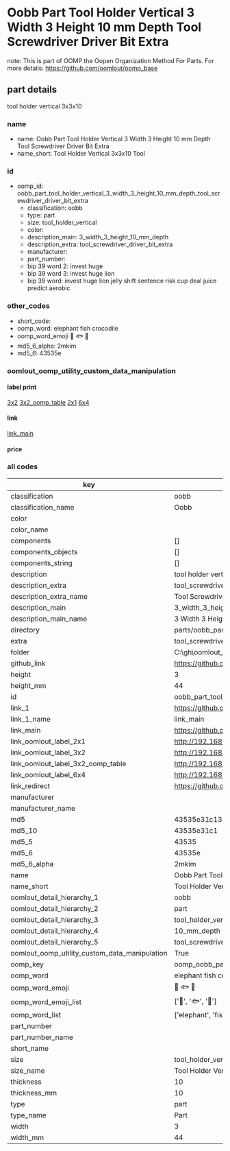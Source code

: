 # Oobb Part Tool Holder Vertical 3 Width 3 Height 10 mm Depth Tool Screwdriver Driver Bit Extra  

note: This is part of OOMP the Oopen Organization Method For Parts. For more details: https://github.com/oomlout/oomp_base

##  part details
  



tool holder vertical 3x3x10



### name
* name: Oobb Part Tool Holder Vertical 3 Width 3 Height 10 mm Depth Tool Screwdriver Driver Bit Extra
* name_short: Tool Holder Vertical 3x3x10 Tool
### id
* oomp_id: oobb_part_tool_holder_vertical_3_width_3_height_10_mm_depth_tool_screwdriver_driver_bit_extra
  * classification: oobb
  * type: part
  * size: tool_holder_vertical
  * color: 
  * description_main: 3_width_3_height_10_mm_depth
  * description_extra: tool_screwdriver_driver_bit_extra
  * manufacturer: 
  * part_number: 
  * bip 39 word 2: invest huge
  * bip 39 word 3: invest huge lion
  * bip 39 word: invest huge lion jelly shift sentence risk cup deal juice predict aerobic

### other_codes
* short_code: 
* oomp_word: elephant fish crocodile
* oomp_word_emoji :elephant: :fish: :crocodile:
* md5_6_alpha: 2mkim
* md5_6: 43535e






### oomlout_oomp_utility_custom_data_manipulation
#### label print
[3x2](http://192.168.1.245:1112/?label=oomp%202mkim)
[3x2_oomp_table](http://192.168.1.108:1112/?label=oomp%202mkim)
[2x1](http://192.168.1.242:1112/?label=oomp%202mkim)
[6x4](http://192.168.1.55:1112/?label=oomp%202mkim)    

#### link

[link_main](https://github.com/oomlout/oomlout_oobb_version_4_generated_parts/tree/main/navigation_oomp/oobb/part/tool_holder_vertical/3_width_3_height_10_mm_depth/tool_screwdriver_driver_bit_extra/part)                              

#### price







### all codes 
| key | value |  
| --- | --- |  
| classification | oobb |  
| classification_name | Oobb |  
| color |  |  
| color_name |  |  
| components | [] |  
| components_objects | [] |  
| components_string | [] |  
| description | tool holder vertical 3x3x10 |  
| description_extra | tool_screwdriver_driver_bit_extra |  
| description_extra_name | Tool Screwdriver Driver Bit Extra |  
| description_main | 3_width_3_height_10_mm_depth |  
| description_main_name | 3 Width 3 Height 10 mm Depth |  
| directory | parts/oobb_part_tool_holder_vertical_3_width_3_height_10_mm_depth_tool_screwdriver_driver_bit_extra |  
| extra | tool_screwdriver_driver_bit |  
| folder | C:\gh\oomlout_oobb_version_4_generated_parts\parts\oobb_part_tool_holder_vertical_3_width_3_height_10_mm_depth_tool_screwdriver_driver_bit_extra |  
| github_link | https://github.com/oomlout/oomlout_oomp_part_src/tree/main/parts/oobb_part_tool_holder_vertical_3_width_3_height_10_mm_depth_tool_screwdriver_driver_bit_extra |  
| height | 3 |  
| height_mm | 44 |  
| id | oobb_part_tool_holder_vertical_3_width_3_height_10_mm_depth_tool_screwdriver_driver_bit_extra |  
| link_1 | https://github.com/oomlout/oomlout_oobb_version_4_generated_parts/tree/main/navigation_oomp/oobb/part/tool_holder_vertical/3_width_3_height_10_mm_depth/tool_screwdriver_driver_bit_extra/part |  
| link_1_name | link_main |  
| link_main | https://github.com/oomlout/oomlout_oobb_version_4_generated_parts/tree/main/navigation_oomp/oobb/part/tool_holder_vertical/3_width_3_height_10_mm_depth/tool_screwdriver_driver_bit_extra/part |  
| link_oomlout_label_2x1 | http://192.168.1.242:1112/?label=oomp%202mkim |  
| link_oomlout_label_3x2 | http://192.168.1.245:1112/?label=oomp%202mkim |  
| link_oomlout_label_3x2_oomp_table | http://192.168.1.108:1112/?label=oomp%202mkim |  
| link_oomlout_label_6x4 | http://192.168.1.55:1112/?label=oomp%202mkim |  
| link_redirect | https://github.com/oomlout/oomlout_oobb_version_4_generated_parts/tree/main/parts/oobb_tool_holder_vertical_03_03_10_ex_tool_screwdriver_driver_bit |  
| manufacturer |  |  
| manufacturer_name |  |  
| md5 | 43535e31c135b74f0fe2e77d045babaf |  
| md5_10 | 43535e31c1 |  
| md5_5 | 43535 |  
| md5_6 | 43535e |  
| md5_6_alpha | 2mkim |  
| name | Oobb Part Tool Holder Vertical 3 Width 3 Height 10 mm Depth Tool Screwdriver Driver Bit Extra |  
| name_short | Tool Holder Vertical 3x3x10 Tool |  
| oomlout_detail_hierarchy_1 | oobb |  
| oomlout_detail_hierarchy_2 | part |  
| oomlout_detail_hierarchy_3 | tool_holder_vertical |  
| oomlout_detail_hierarchy_4 | 10_mm_depth |  
| oomlout_detail_hierarchy_5 | tool_screwdriver_driver_bit_extra |  
| oomlout_oomp_utility_custom_data_manipulation | True |  
| oomp_key | oomp_oobb_part_tool_holder_vertical_3_width_3_height_10_mm_depth_tool_screwdriver_driver_bit_extra |  
| oomp_word | elephant fish crocodile |  
| oomp_word_emoji | :elephant: :fish: :crocodile: |  
| oomp_word_emoji_list | [':elephant:', ':fish:', ':crocodile:'] |  
| oomp_word_list | ['elephant', 'fish', 'crocodile'] |  
| part_number |  |  
| part_number_name |  |  
| short_name |  |  
| size | tool_holder_vertical |  
| size_name | Tool Holder Vertical |  
| thickness | 10 |  
| thickness_mm | 10 |  
| type | part |  
| type_name | Part |  
| width | 3 |  
| width_mm | 44 |  
